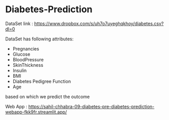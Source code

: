 # Diabetes-Prediction

DataSet link : https://www.dropbox.com/s/uh7o7uyeghqkhoy/diabetes.csv?dl=0

DataSet has following attributes:
  * Pregnancies
  * Glucose
  * BloodPressure
  * SkinThickness	
  * Insulin	
  * BMI	
  * Diabetes Pedigree Function
  * Age
  
based on which we predict the outcome

Web App : https://sahil-chhabra-09-diabetes-pre-diabetes-prediction-webapp-fkk9fr.streamlit.app/
